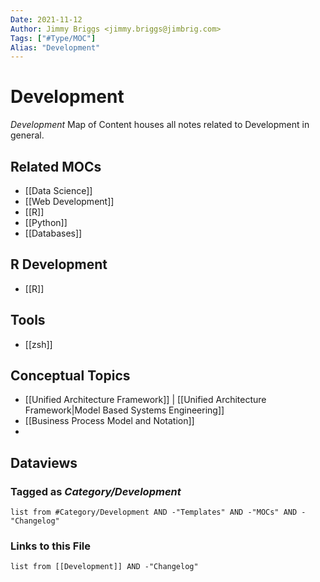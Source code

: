 ```yaml
---
Date: 2021-11-12
Author: Jimmy Briggs <jimmy.briggs@jimbrig.com>
Tags: ["#Type/MOC"]
Alias: "Development"
---
```


# Development

*Development* Map of Content houses all notes related to Development in general.

## Related MOCs

- [[Data Science]]
- [[Web Development]]
- [[R]]
- [[Python]]
- [[Databases]]

## R Development

- [[R]]


## Tools

- [[zsh]]

## Conceptual Topics

- [[Unified Architecture Framework]] | [[Unified Architecture Framework|Model Based Systems Engineering]]
- [[Business Process Model and Notation]]
- 

## Dataviews

### Tagged as *Category/Development*

```dataview
list from #Category/Development AND -"Templates" AND -"MOCs" AND -"Changelog"
```

### Links to this File

```dataview
list from [[Development]] AND -"Changelog"
```